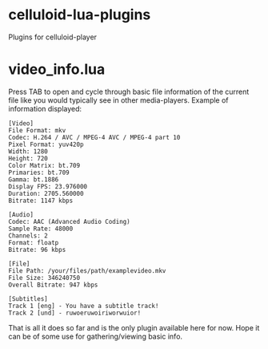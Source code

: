 # celluloid-lua-plugins
Plugins for celluloid-player

# video_info.lua
Press TAB to open and cycle through basic file information of the current file like you would typically see in other media-players.
Example of information displayed:
```
[Video]
File Format: mkv
Codec: H.264 / AVC / MPEG-4 AVC / MPEG-4 part 10
Pixel Format: yuv420p
Width: 1280
Height: 720
Color Matrix: bt.709
Primaries: bt.709
Gamma: bt.1886
Display FPS: 23.976000
Duration: 2705.560000
Bitrate: 1147 kbps
```
```
[Audio]
Codec: AAC (Advanced Audio Coding)
Sample Rate: 48000
Channels: 2
Format: floatp
Bitrate: 96 kbps
```
```
[File]
File Path: /your/files/path/examplevideo.mkv
File Size: 346240750
Overall Bitrate: 947 kbps
```
```
[Subtitles]
Track 1 [eng] - You have a subtitle track!
Track 2 [und] - ruwoeruwoiriworwuior!
```

That is all it does so far and is the only plugin available here for now. Hope it can be of some use for gathering/viewing basic info.



